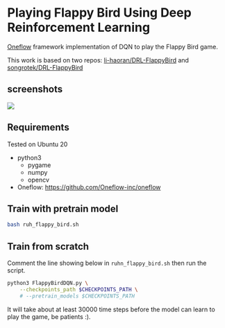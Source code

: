 # Playing Flappy Bird Using Deep Reinforcement Learning

[Oneflow](https://github.com/Oneflow-inc/oneflow/) framework implementation of DQN to play the Flappy Bird game.

This work is based on two repos: [li-haoran/DRL-FlappyBird](https://github.com/li-haoran/DRL-FlappyBird) and [songrotek/DRL-FlappyBird](https://github.com/songrotek/DRL-FlappyBird.git)

## screenshots
<img src="play.gif"/>

## Requirements

Tested on Ubuntu 20

* python3
    - pygame
    - numpy
    - opencv
* Oneflow: https://github.com/Oneflow-inc/oneflow


## Train with pretrain model

```bash
bash ruh_flappy_bird.sh
```

## Train from scratch
 
Comment the line showing below in `ruhn_flappy_bird.sh` then run the script.

```bash
python3 FlappyBirdDQN.py \
    --checkpoints_path $CHECKPOINTS_PATH \
    # --pretrain_models $CHECKPOINTS_PATH
```

It will take about at least 30000 time steps before the model can learn to play the game, be patients :).



